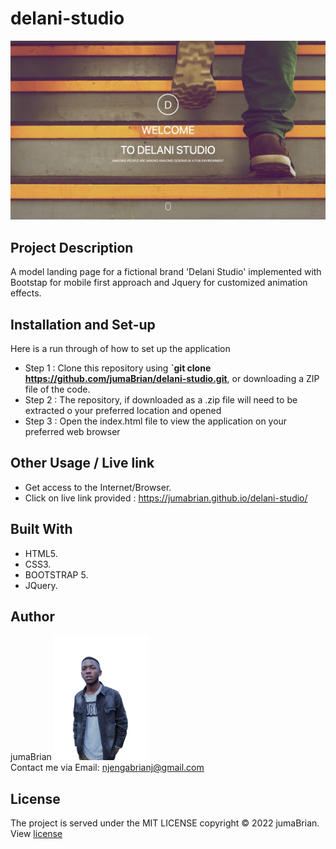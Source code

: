# delani-studio
<img src="./assets/screenshot.jpg">

## Project Description
A model landing page for a fictional brand 'Delani Studio'  implemented with Bootstap for mobile first approach and Jquery for customized animation effects.

## Installation and Set-up
Here is a run through of how to set up the application
* Step 1 : Clone this repository using **`git clone https://github.com/jumaBrian/delani-studio.git**, or downloading a ZIP file of the code.
* Step 2 : The repository, if downloaded as a .zip file will need to be extracted o your preferred location and opened
* Step 3 : Open the index.html file to view the application on your preferred web browser
## Other Usage / Live link
* Get access to the Internet/Browser.
* Click on live link provided : https://jumabrian.github.io/delani-studio/
## Built With
* HTML5.
* CSS3.
* BOOTSTRAP 5.
* JQuery.

## Author
jumaBrian 
<img src="./assets/me.png" height="200px">
<br>
Contact me via Email: njengabrianj@gmail.com

## License 
The project is served under the MIT LICENSE copyright &copy; 2022 jumaBrian.
View <a href="https://https://github.com/jumaBrian/delani-studio/blob/main/LICENSE">license</a>
